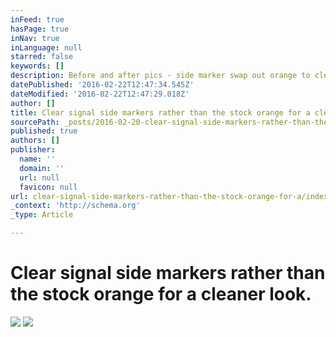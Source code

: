 ```yaml
---
inFeed: true
hasPage: true
inNav: true
inLanguage: null
starred: false
keywords: []
description: Before and after pics - side marker swap out orange to clear
datePublished: '2016-02-22T12:47:34.545Z'
dateModified: '2016-02-22T12:47:29.018Z'
author: []
title: Clear signal side markers rather than the stock orange for a cleaner look.
sourcePath: _posts/2016-02-20-clear-signal-side-markers-rather-than-the-stock-orange-for-a.md
published: true
authors: []
publisher:
  name: ''
  domain: ''
  url: null
  favicon: null
url: clear-signal-side-markers-rather-than-the-stock-orange-for-a/index.html
_context: 'http://schema.org'
_type: Article

---
```

# Clear signal side markers rather than the stock orange for a cleaner look.
![](https://the-grid-user-content.s3-us-west-2.amazonaws.com/c7b0d797-e270-452d-b019-b1ef511ddd8d.png)
![](https://the-grid-user-content.s3-us-west-2.amazonaws.com/84e8852a-2404-4cbf-badf-bfacb43fd4e6.png)